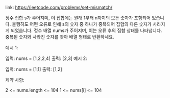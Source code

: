 link: https://leetcode.com/problems/set-mismatch/



정수 집합 s가 주어지며, 이 집합에는 원래 1부터 n까지의 모든 숫자가 포함되어 있습니다. 불행히도 어떤 오류로 인해 s의 숫자 중 하나가 중복되어 집합의 다른 숫자가 사라지게 되었습니다.
정수 배열 nums가 주어지며, 이는 오류 후의 집합 상태를 나타냅니다.
중복된 숫자와 사라진 숫자를 찾아 배열 형태로 반환하세요.

예시 1:

입력: nums = [1,2,2,4]
출력: [2,3]
예시 2:

입력: nums = [1,1]
출력: [1,2]

제약 사항:

2 <= nums.length <= 104
1 <= nums[i] <= 104

